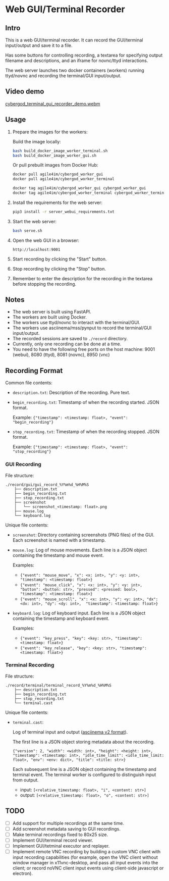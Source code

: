 # Web GUI/Terminal Recorder

## Intro

This is a web GUI/terminal recorder. It can record the GUI/terminal input/output and save it to a file.

Has some buttons for controlling recording, a textarea for specifying output filename and descriptions, and an iframe for novnc/ttyd interactions.

The web server launches two docker containers (workers) running ttyd/novnc and recording the terminal/GUI input/output.

## Video demo

[cybergod_terminal_gui_recorder_demo.webm](https://github.com/user-attachments/assets/620e4625-38ca-4c83-ae35-410ef008c640)

## Usage

1. Prepare the images for the workers:

    Build the image locally:

    ```bash
    bash build_docker_image_worker_terminal.sh
    bash build_docker_image_worker_gui.sh
    ```

    Or pull prebuilt images from Docker Hub:

    ```bash
    docker pull agile4im/cybergod_worker_gui
    docker pull agile4im/cybergod_worker_terminal

    docker tag agile4im/cybergod_worker_gui cybergod_worker_gui
    docker tag agile4im/cybergod_worker_terminal cybergod_worker_terminal
    ```

2. Install the requirements for the web server:
    ```bash
    pip3 install -r server_webui_requirements.txt
    ```
3. Start the web server:
    ```bash
    bash serve.sh
    ```
4. Open the web GUI in a browser:
    ```
    http://localhost:9001
    ```
5. Start recording by clicking the "Start" button.
6. Stop recording by clicking the "Stop" button.
7. Remember to enter the description for the recording in the textarea before stopping the recording.

## Notes

- The web server is built using FastAPI.
- The workers are built using Docker.
- The workers use ttyd/novnc to interact with the terminal/GUI.
- The workers use asciinema/mss/pynput to record the terminal/GUI input/output.
- The recorded sessions are saved to `./record` directory.
- Currently, only one recording can be done at a time.
- You need to have the following free ports on the host machine: 9001 (webui), 8080 (ttyd), 8081 (novnc), 8950 (vnc)

## Recording Format

Common file contents:

- `description.txt`: Description of the recording. Pure text.

- `begin_recording.txt`: Timestamp of when the recording started. JSON format.

    Example: `{"timestamp": <timestamp: float>, "event": "begin_recording"}`

- `stop_recording.txt`: Timestamp of when the recording stopped. JSON format. 

    Example: `{"timestamp": <timestamp: float>, "event": "stop_recording"}`

### GUI Recording

File structure:

```
./record/gui/gui_record_%Y%m%d_%H%M%S
    ├── description.txt
    ├── begin_recording.txt
    ├── stop_recording.txt
    ├── screenshot
    │   └── screenshot_<timestamp: float>.png
    ├── mouse.log
    └── keyboard.log
```

Unique file contents:

- `screenshot`: Directory containing screenshots (PNG files) of the GUI. Each screenshot is named with a timestamp.
- `mouse.log`: Log of mouse movements. Each line is a JSON object containing the timestamp and mouse event.
  
  Examples:
    - `{"event": "mouse_move", "x": <x: int>, "y": <y: int>, "timestamp": <timestamp: float>}`
    - `{"event": "mouse_click", "x": <x: int>, "y": <y: int>, "button": <button: str>, "pressed": <pressed: bool>, "timestamp": <timestamp: float>}`
    - `{"event": "mouse_scroll", "x": <x: int>, "y": <y: int>, "dx": <dx: int>, "dy": <dy: int>,  "timestamp": <timestamp: float>}`
- `keyboard.log`: Log of keyboard input. Each line is a JSON object containing the timestamp and keyboard event.

  Examples:
    - `{"event": "key_press", "key": <key: str>, "timestamp": <timestamp: float>}`
    - `{"event": "key_release", "key": <key: str>, "timestamp": <timestamp: float>}`

### Terminal Recording

File structure:

```
./record/terminal/terminal_record_%Y%m%d_%H%M%S
    ├── description.txt
    ├── begin_recording.txt
    ├── stop_recording.txt
    └── terminal.cast
```

Unique file contents:

- `terminal.cast`:
    
    Log of terminal input and output ([asciinema v2 format](https://docs.asciinema.org/manual/asciicast/v2/)).
    
    The first line is a JSON object storing metadata about the recording.

    `{"version": 2, "width": <width: int>, "height": <height: int>, "timestamp": <timestamp: int>, "idle_time_limit": <idle_time_limit: float>, "env": <env: dict>, "title": <title: str>}`
    
    Each subsequent line is a JSON object containing the timestamp and terminal event. The terminal worker is configured to distinguish input from output.

    - input: `[<relative_timestamp: float>, "i", <content: str>]`
    - output: `[<relative_timestamp: float>, "o", <content: str>]`


## TODO

- [ ] Add support for multiple recordings at the same time.
- [ ] Add screenshot metadata saving to GUI recordings.
- [ ] Make terminal recordings fixed to 80x25 size.
- [ ] Implement GUI/terminal record viewer.
- [ ] Implement GUI/tetminal executor and replayer.
- [ ] Implement remote VNC recording by building a custom VNC client with input recording capabilities (for example, open the VNC client without window manager in x11vnc-desktop, and pass all input events into the client; or record noVNC client input events using client-side javascript or electron).